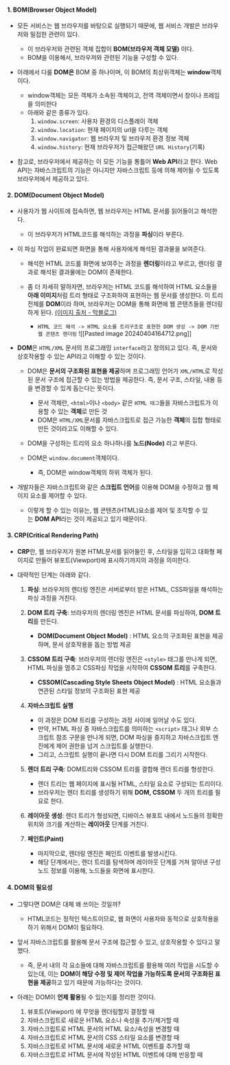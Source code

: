 
#### 1. BOM(Browser Object Model)

- 모든 서비스는 웹 브라우저를 바탕으로 실행되기 때문에, 웹 서비스 개발은 브라우저와 밀접한 관련이 있다.
	- 이 브라우저와 관련된 객체 집합이 **BOM(브라우저 객체 모델)** 이다.
	- BOM을 이용해서, 브라우저와 관련된 기능을 구성할 수 있다.

- 아래에서 다룰 **DOM은** BOM 중 하나이며, 이 BOM의 최상위객체는 **window**객체이다.
	- window객체는 모든 객체가 소속된 객체이고, 전역 객체이면서 창이나 프레임을 의미한다
	- 아래와 같은 종류가 있다.
		1. `window.screen`: 사용자 환경의 디스플레이 객체
		2. `window.location`: 현재 페이지의 url을 다루는 객체
		3. `window.navigator`: 웹 브라우저 및 브라우저 환경 정보 객체
		4. `window.history`: 현재 브라우저가 접근해왔던 `URL History`(기록)
   
- 참고로, 브라우저에서 제공하는 이 모든 기능을 통틀어 **Web API**라고 한다. Web API는 자바스크립트의 기능은 아니지만 자바스크립트 등에 의해 제어될 수 있도록 브라우저에서 제공하고 있다.


#### 2. DOM(Document Object Model)

- 사용자가 웹 사이트에 접속하면, 웹 브라우저는 HTML 문서를 읽어들이고 해석한다.
	- 이 브라우저가 HTML코드를 해석하는 과정을 **파싱**이라 부른다.

- 이 파싱 작업이 완료되면 화면을 통해 사용자에게 해석된 결과물을 보여준다.
	- 해석한 HTML 코드를 화면에 보여주는 과정을 **렌더링**이라고 부르고, 렌더링 결과로 해석된 결과물에는 DOM이 존재한다.

	- 좀 더 자세히 말하자면, 브라우저는 HTML 코드를 해석하여 HTML 요소들을 **아래 이미지**처럼 트리 형태로 구조화하여 표현하는 웹 문서를 생성한다. 이 트리 전체를 **DOM**이라 하며, 브라우저는 DOM을 통해 화면에 웹 콘텐츠들을 렌더링하게 된다. [(이미지 출처 - 막블로그)](https://otep.tistory.com/34)
		- `HTML 코드 해석 -> HTML 요소를 트리구조로 표현한 DOM 생성 -> DOM 기반 웹 콘텐츠 렌더링`
![[Pasted image 20240404164712.png]]

- **DOM**은 `HTML/XML` 문서의 프로그래밍 `interface`라고 정의되고 있다. 즉, 문서와 상호작용할 수 있는 API라고 이해할 수 있는 것이다.
	- DOM은 **문서의 구조화된 표현을 제공**하며 프로그래밍 언어가 `XML/HTML`로 작성된 문서 구조에 접근할 수 있는 방법을 제공한다. 즉, 문서 구조, 스타일, 내용 등을 변경할 수 있게 돕는다는 뜻이다.
		- 문서 객체란, `<html>`이나 `<body>` 같은 `HTML 태그`들을 자바스크립트가 이용할 수 있는 **객체**로 만든 것
		- DOM은 `HTML/XML`문서를 자바스크립트로 접근 가능한 **객체**의 집합 형태로 만든 것이라고도 이해할 수 있다. 
	

	- DOM을 구성하는 트리의 요소 하나하나를 **노드(Node)** 라고 부른다.
	- DOM은 `window.document`객체이다. 
		- 즉, DOM은 window객체의 하위 객체가 된다.

- 개발자들은 자바스크립트와 같은 **스크립트 언어**를 이용해 DOM을 수정하고 웹 페이지 요소를 제어할 수 있다.
	- 이렇게 할 수 있는 이유는, 웹 콘텐츠(HTML)요소를 제어 및 조작할 수 있는 **DOM API**라는 것이 제공되고 있기 때문이다.


#### 3. CRP(Critical Rendering Path)

- **CRP**란, 웹 브라우저가 원본 HTML문서를 읽어들인 후, 스타일을 입히고 대화형 페이지로 만들어 뷰포트(Viewport)에 표시하기까지의 과정을 의미한다.

- 대략적인 단계는 아래와 같다.
	1. **파싱**: 브라우저의 렌더링 엔진은 서버로부터 받은 HTML, CSS파일을 해석하는 파싱 과정을 거친다.
	2. **DOM 트리 구축**: 브라우저의 렌더링 엔진은 HTML 문서를 파싱하여, **DOM 트리**를 만든다.
		- **DOM(Document Object Model)** : HTML 요소의 구조화된 표현을 제공하며, 문서 상호작용을 돕는 방법 제공
	
	3. **CSSOM 트리 구축**: 브라우저의 렌더링 엔진은 `<style>` 태그를 만나게 되면, HTML 파싱을 멈추고 CSS파싱 작업을 시작하여 **CSSOM 트리**를 구축한다.
		- **CSSOM(Cascading Style Sheets Object Model)** : HTML 요소들과 연관된 스타일 정보의 구조화된 표현 제공
	
	4. **자바스크립트 실행**
		- 이 과정은 DOM 트리를 구성하는 과정 사이에 일어날 수도 있다.
		- 만약, HTML 파싱 중 자바스크립트를 의미하는 `<script>` 태그나 외부 스크립트 참조 구문을 만나게 되면, DOM 파싱을 중지하고 자바스크립트 엔진에게 제어 권한을 넘겨 스크립트를 실행한다.
		- 그리고, 스크립트 실행이 끝나면 다시 DOM 트리를 그리기 시작한다.
	
	5. **렌더 트리 구축**: DOM트리와 CSSOM 트리를 결합해 렌더 트리를 형성한다.
		- 렌더 트리는 웹 페이지에 표시될 HTML, 스타일 요소로 구성되는 트리이다.
		- 브라우저는 렌더 트리를 생성하기 위해 **DOM, CSSOM** 두 개의 트리를 필요로 한다.
	
	6. **레이아웃 생성**: 렌더 트리가 형성되면, 디바이스 뷰포트 내에서 노드들의 정확한 위치와 크기를 계산하는 **레이아웃** 단계를 거친다.
	
	7. **페인트(Paint)**
		- 마지막으로, 렌더링 엔진은 페인트 이벤트를 발생시킨다.
		- 해당 단계에서는, 렌더 트리를 탐색하며 레이아웃 단계를 거쳐 알아낸 구성 노드 정보를 이용해, 노드들을 화면에 표시한다.


#### 4. DOM의 필요성

- 그렇다면 DOM은 대체 왜 쓰이는 것일까?
	- HTML코드는 정적인 텍스트이므로, 웹 화면이 사용자와 동적으로 상호작용을 하기 위해서 DOM이 필요하다.

- 앞서 자바스크립트를 활용해 문서 구조에 접근할 수 있고, 상호작용할 수 있다고 말했다.
	- 즉, 문서 내의 각 요소들에 대해 자바스크립트를 활용해 여러 작업을 시도할 수 있는데, 이는 **DOM이 해당 수정 및 제어 작업을 가능하도록 문서의 구조화된 표현을 제공**하고 있기 때문에 가능하다는 것이다.

- 아래는 DOM이 **언제 활용**될 수 있는지를 정리한 것이다.
	1. 뷰포트(Viewport) 에 무엇을 렌더링할지 결정할 때
	2. 자바스크립트로 새로운 HTML 요소나 속성을 추가/제거할 때
	3. 자바스크립트로 HTML 문서의 HTML 요소/속성을 변경할 때
	4. 자바스크립트로 HTML 문서의 CSS 스타일 요소를 변경할 때
	5. 자바스크립트로 HTML 문서에 새로운 HTML 이벤트를 추가할 때
	6. 자바스크립트로 HTML 문서에 작성된 HTML 이벤트에 대해 반응할 때